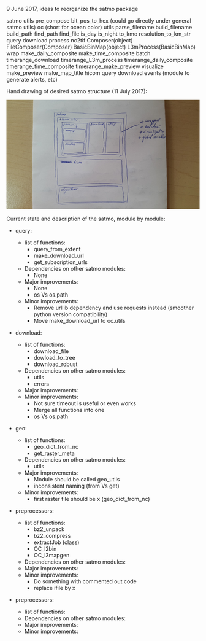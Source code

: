 9 June 2017, ideas to reorganize the satmo package

satmo
    utils
        pre_compose
        bit_pos_to_hex (could go directly under general satmo utils)
    oc (short for ocean color)
        utils
            parse_filename
            build_filename
            build_path
            find_path
            find_file
            is_day
            is_night
            to_kmo
            resolution_to_km_str
        query
        download
        process
            nc2tif
            Composer(object)
            FileComposer(Composer)
            BasicBinMap(object)
            L3mProcess(BasicBinMap)
        wrap
            make_daily_composite
            make_time_composite
        batch
            timerange_download
            timerange_L3m_process
            timerange_daily_composite
            timerange_time_composite
            timerange_make_preview
        visualize
            make_preview
            make_map_title
    hicom
        query
        download
    events (module to generate alerts, etc)


Hand drawing of desired satmo structure (11 July 2017):

![](docs/img/refactor.jpg)


Current state and description of the satmo, module by module:

- query:
    - list of functions:
        - query_from_extent
        - make_download_url
        - get_subscription_urls
    - Dependencies on other satmo modules:
        - None
    - Major improvements:
        - None
        - os Vs os.path
    - Minor improvements:
        - Remove urllib dependency and use requests instead (smoother python version
            compatibility)
        - Move make_download_url to oc.utils

- download:
    - list of functions:
        - download_file
        - dowload_to_tree
        - download_robust
    - Dependencies on other satmo modules:
        - utils
        - errors
    - Major improvements:
    - Minor improvements:
        - Not sure timeout is useful or even works
        - Merge all functions into one
        - os Vs os.path
     
- geo:
    - list of functions:
        - geo_dict_from_nc
        - get_raster_meta
    - Dependencies on other satmo modules:
        - utils
    - Major improvements:
        - Module should be called geo_utils
        - inconsistent naming (from Vs get)
    - Minor improvements:
        - first raster file should be x (geo_dict_from_nc)


- preprocessors:
    - list of functions:
        - bz2_unpack
        - bz2_compress
        - extractJob (class)
        - OC_l2bin
        - OC_l3mapgen
    - Dependencies on other satmo modules:
    - Major improvements:
    - Minor improvements:
        - Do something with commented out code
        - replace ifile by x

- preprocessors:
    - list of functions:
    - Dependencies on other satmo modules:
    - Major improvements:
    - Minor improvements:
